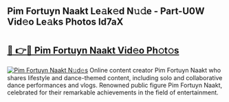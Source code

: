 ## Pim Fortuyn Naakt Le𝚊k𝚎d N𝚞𝚍e - Part-U0W Vid𝚎o Le𝚊ks Photos ld7aX

# <h2><a href="http://fb0upi.evod.top/?m=Pim+Fortuyn+Naakt">🔗 👉🔴 Pim Fortuyn Naakt Vid𝚎o Ph𝚘t𝚘s</a></h2>

[![Pim Fortuyn Naakt N𝚞d𝚎s](https://i.imgur.com/8V9OHl7.gif)](http://fb0upi.evod.top/?m=Pim+Fortuyn+Naakt)
Online content creator Pim Fortuyn Naakt who shares lifestyle and dance-themed content, including solo and collaborative dance performances and vlogs. Renowned public figure Pim Fortuyn Naakt, celebrated for their remarkable achievements in the field of entertainment. 
